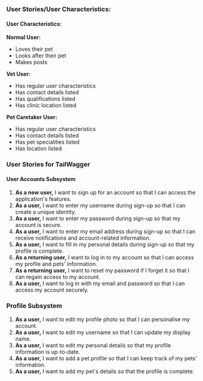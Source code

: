 ### User Stories/User Characteristics:

#### User Characteristics:

**Normal User:**
- Loves their pet
- Looks after their pet
- Makes posts

**Vet User:**
- Has regular user characteristics
- Has contact details listed
- Has qualifications listed
- Has clinic location listed

**Pet Caretaker User:**
- Has regular user characteristics
- Has contact details listed
- Has pet specialities listed
- Has location listed

### User Stories for TailWagger

#### User Accounts Subsystem

1. **As a new user,** I want to sign up for an account so that I can access the application's features.
2. **As a user,** I want to enter my username during sign-up so that I can create a unique identity.
3. **As a user,** I want to enter my password during sign-up so that my account is secure.
4. **As a user,** I want to enter my email address during sign-up so that I can receive notifications and account-related information.
5. **As a user,** I want to fill in my personal details during sign-up so that my profile is complete.
6. **As a returning user,** I want to log in to my account so that I can access my profile and pets' information.
7. **As a returning user,** I want to reset my password if I forget it so that I can regain access to my account.
8. **As a user,** I want to log in with my email and password so that I can access my account securely.

### Profile Subsystem

1. **As a user,** I want to edit my profile photo so that I can personalise my account.
2. **As a user,** I want to edit my username so that I can update my display name.
3. **As a user,** I want to edit my personal details so that my profile information is up-to-date.
4. **As a user,** I want to add a pet profile so that I can keep track of my pets' information.
5. **As a user,** I want to add my pet's details so that the profile is complete.
